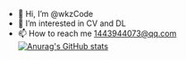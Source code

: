 - 👋 Hi, I’m @wkzCode
- 👀 I’m interested in CV and DL
- 📫 How to reach me 1443944073@qq.com  
[![Anurag's GitHub stats](https://github-readme-stats.vercel.app/api?username=wkzCode)](https://github.com/anuraghazra/github-readme-stats)
<!---
wkzCode/wkzCode is a ✨ special ✨ repository because its `README.md` (this file) appears on your GitHub profile.
You can click the Preview link to take a look at your changes.
--->
